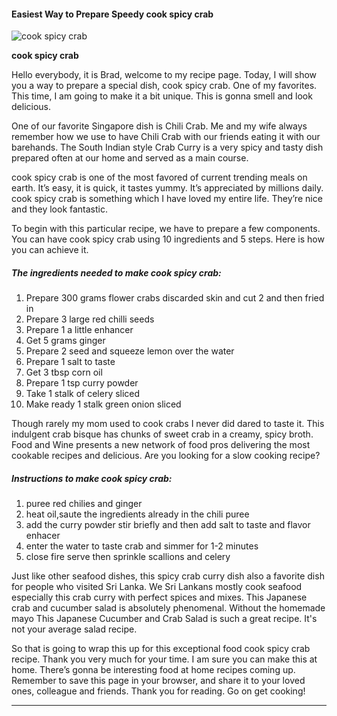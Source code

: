             

#### Easiest Way to Prepare Speedy cook spicy crab

![cook spicy crab](https://img-global.cpcdn.com/recipes/48785494/751x532cq70/cook-spicy-crab-recipe-main-photo.jpg)

**cook spicy crab**

Hello everybody, it is Brad, welcome to my recipe page. Today, I will show you a way to prepare a special dish, cook spicy crab. One of my favorites. This time, I am going to make it a bit unique. This is gonna smell and look delicious.

One of our favorite Singapore dish is Chili Crab. Me and my wife always remember how we use to have Chili Crab with our friends eating it with our barehands. The South Indian style Crab Curry is a very spicy and tasty dish prepared often at our home and served as a main course.

cook spicy crab is one of the most favored of current trending meals on earth. It’s easy, it is quick, it tastes yummy. It’s appreciated by millions daily. cook spicy crab is something which I have loved my entire life. They’re nice and they look fantastic.

To begin with this particular recipe, we have to prepare a few components. You can have cook spicy crab using 10 ingredients and 5 steps. Here is how you can achieve it.

##### The ingredients needed to make cook spicy crab:

1.  Prepare 300 grams flower crabs discarded skin and cut 2 and then fried in
2.  Prepare 3 large red chilli seeds
3.  Prepare 1 a little enhancer
4.  Get 5 grams ginger
5.  Prepare 2 seed and squeeze lemon over the water
6.  Prepare 1 salt to taste
7.  Get 3 tbsp corn oil
8.  Prepare 1 tsp curry powder
9.  Take 1 stalk of celery sliced
10.  Make ready 1 stalk green onion sliced

Though rarely my mom used to cook crabs I never did dared to taste it. This indulgent crab bisque has chunks of sweet crab in a creamy, spicy broth. Food and Wine presents a new network of food pros delivering the most cookable recipes and delicious. Are you looking for a slow cooking recipe?

##### Instructions to make cook spicy crab:

1.  puree red chilies and ginger
2.  heat oil,saute the ingredients already in the chili puree
3.  add the curry powder stir briefly and then add salt to taste and flavor enhacer
4.  enter the water to taste crab and simmer for 1-2 minutes
5.  close fire serve then sprinkle scallions and celery

Just like other seafood dishes, this spicy crab curry dish also a favorite dish for people who visited Sri Lanka. We Sri Lankans mostly cook seafood especially this crab curry with perfect spices and mixes. This Japanese crab and cucumber salad is absolutely phenomenal. Without the homemade mayo This Japanese Cucumber and Crab Salad is such a great recipe. It's not your average salad recipe.

So that is going to wrap this up for this exceptional food cook spicy crab recipe. Thank you very much for your time. I am sure you can make this at home. There’s gonna be interesting food at home recipes coming up. Remember to save this page in your browser, and share it to your loved ones, colleague and friends. Thank you for reading. Go on get cooking!

* * *
